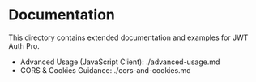 # Documentation

This directory contains extended documentation and examples for JWT Auth Pro.

- Advanced Usage (JavaScript Client): ./advanced-usage.md
- CORS & Cookies Guidance: ./cors-and-cookies.md


